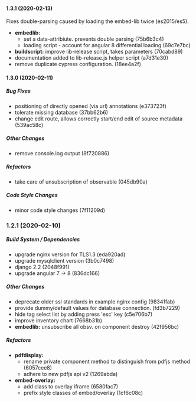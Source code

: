 #### 1.3.1 (2020-02-13)

Fixes double-parsing caused by loading the embed-lib twice (es2015/es5).

* **embedlib:**
  *  set a data-attribiute. prevents double parsing (75b6b3c4)
  *  loading script - account for angular 8 differential loading (69c7e7bc)
* **buildscript:**  improve lib-release script, takes parameters (70cabd89)
*  documentation added to lib-release.js helper script (a7d31e30)
*  remove duplicate cypress configuration. (18ee4a2f)

#### 1.3.0 (2020-02-11)

##### Bug Fixes

*  positioning of directly opened (via url) annotations (e373723f)
*  tolerate missing database (37bb62b6)
*  change edit route, allows correctly start/end edit of source metadata (539ac58c)

##### Other Changes

*  remove console.log output (8f720886)

##### Refactors

*  take care of unsubscription of observable (045db90a)

##### Code Style Changes

*  minor code style changes (7f11209d)

### 1.2.1 (2020-02-10)

##### Build System / Dependencies

*  upgrade nginx version for TLS1.3 (eda920ad)
*  upgrade mysqlclient version (3b0c7498)
*  django 2.2 (2048f991)
*  upgrade angular 7 -> 8 (836dc166)

##### Other Changes

*  deprecate older ssl standards in example nginx config (98341fab)
*  provide dummy/default values for database connection. (fd3b7229)
*  hide tag select list by adding press 'esc' key (c5e706b7)
*  improve inventory chart (7668b31b)
* **embedlib:**  unsubscribe all obsv. on component destroy (42f956bc)

##### Refactors

* **pdfdisplay:**
  *  rename private component method to distinguish from pdfjs method (6057cee8)
  *  adhere to new pdfjs api v2 (1269abda)
* **embed-overlay:**
  *  add class to overlay iframe (6580fac7)
  *  prefix style classes of embed/overlay (1cf6c08c)

